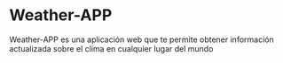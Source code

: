 # Weather-APP
Weather-APP es una aplicación web que te permite obtener información actualizada sobre el clima en cualquier lugar del mundo
